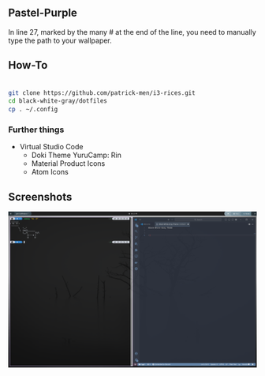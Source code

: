 ## Pastel-Purple

In line 27, marked by the many # at the end of the line, you need to manually type the path to your wallpaper.

## How-To

```bash

git clone https://github.com/patrick-men/i3-rices.git
cd black-white-gray/dotfiles
cp . ~/.config

```

### Further things

- Virtual Studio Code
  - Doki Theme YuruCamp: Rin
  - Material Product Icons
  - Atom Icons

## Screenshots

![Screenshot BWG, Terminator vscode](../Screenshots/ss_bwg.png)

